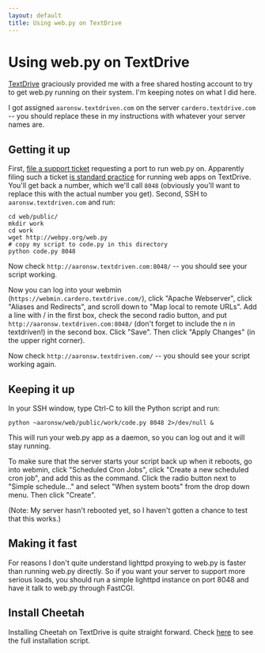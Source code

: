 ```yaml
---
layout: default
title: Using web.py on TextDrive
---
```


# Using web.py on TextDrive

[TextDrive](http://textdrive.com/) graciously provided me with a free shared hosting account to try to get web.py running on their system. I'm keeping notes on what I did here.

I got assigned `aaronsw.textdriven.com` on the server `cardero.textdrive.com` -- you should replace these in my instructions with whatever your server names are.

## Getting it up

First, [file a support ticket](http://help.textdrive.com/index.php?pg=request) requesting a port to run web.py on. Apparently filing such a ticket [is standard practice](http://help.textdrive.com/index.php?pg=kb.page&id=106) for running web apps on TextDrive. You'll get back a number, which we'll call `8048` (obviously you'll want to replace this with the actual number you get).
Second, SSH to `aaronsw.textdriven.com` and run:

    cd web/public/
    mkdir work
    cd work
    wget http://webpy.org/web.py
    # copy my script to code.py in this directory
    python code.py 8048

Now check `http://aaronsw.textdriven.com:8048/` -- you should see your script working.

Now you can log into your webmin (`https://webmin.cardero.textdrive.com/`), click "Apache Webserver", click "Aliases and Redirects", and scroll down to "Map local to remote URLs". Add a line with / in the first box, check the second radio button, and put `http://aaronsw.textdriven.com:8048/` (don't forget to include the n in textdriven!) in the second box. Click "Save". Then click "Apply Changes" (in the upper right corner).

Now check `http://aaronsw.textdriven.com/` -- you should see your script working again.

## Keeping it up

In your SSH window, type Ctrl-C to kill the Python script and run:

    python ~aaronsw/web/public/work/code.py 8048 2>/dev/null &
This will run your web.py app as a daemon, so you can log out and it will stay running.

To make sure that the server starts your script back up when it reboots, go into webmin, click "Scheduled Cron Jobs", click "Create a new scheduled cron job", and add this as the command. Click the radio button next to "Simple schedule..." and select "When system boots" from the drop down menu. Then click "Create".

(Note: My server hasn't rebooted yet, so I haven't gotten a chance to test that this works.)

## Making it fast

For reasons I don't quite understand lighttpd proxying to web.py is faster than running web.py directly. So if you want your server to support more serious loads, you should run a simple lighttpd instance on port 8048 and have it talk to web.py through FastCGI.

## Install Cheetah

Installing Cheetah on TextDrive is quite straight forward. Check [here](http://thetruedelight.blogspot.com/2006/12/how-to-install-cheetah-on-textdrive.html) to see the full installation script. 